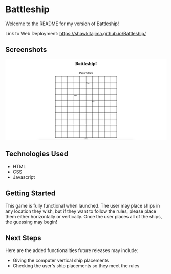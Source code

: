 # Battleship

Welcome to the README for my version of Battleship!

Link to Web Deployment: https://shawkitajima.github.io/Battleship/

## Screenshots

<img src="Battleship Screenshot.png"
     alt="screenshot"
     style="float: left; margin-right: 10px; margin-bottom: 2rem" />

## Technologies Used
- HTML
- CSS
- Javascript

## Getting Started

This game is fully functional when launched. The user may place ships in any location they wish, but if they want to follow the rules, please place them either horizontally or vertically. Once the user places all of the ships, the guessing may begin!

## Next Steps

Here are the added functionalities future releases may include:
- Giving the computer vertical ship placements
- Checking the user's ship placements so they meet the rules